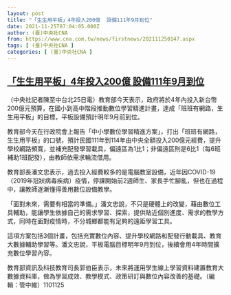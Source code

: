 ```yaml
---
layout: post
title: "「生生用平板」4年投入200億  設備111年9月到位"
date: 2021-11-25T07:04:05.000Z
author: (臺)中央社CNA
from: https://www.cna.com.tw/news/firstnews/202111250147.aspx
tags: [ (臺)中央社CNA ]
categories: [ (臺)中央社CNA ]
---
```

<!--1637823845000-->
[「生生用平板」4年投入200億  設備111年9月到位](https://www.cna.com.tw/news/firstnews/202111250147.aspx)
------

<div>
<div></div><div><p>（中央社記者陳至中台北25日電）教育部今天表示，政府將於4年內投入新台幣200億元預算，在國小到高中階段推動數位學習精進計畫，達成「班班有網路，生生用平板」的目標，平板設備預計明年9月前到位。</p><p>教育部今天在行政院會上報告「中小學數位學習精進方案」，打出「班班有網路，生生用平板」的口號，預計民國111年到114年由中央全額投入200億元經費，提升學校網路頻寬，並補充配發學習載具，偏遠區為1比1；非偏遠區則是6比1（每6班補助1班配發），由教師依需求輪流借用。</p><p>教育部長潘文忠表示，過去投入經費較多的是電腦教室設備，近年因COVID-19（2019年冠狀病毒疾病）疫情，停課開始前2週師生、家長手忙腳亂，但也在過程中，讓教師逐漸懂得善用數位設備教學。</p><p>「面對未來，需要有相當的準備。」潘文忠說，不只是硬體上的改變，藉由數位工具輔助，能讓學生依據自己的需求學習、探索，提供貼近個別進度、需求的教學方式，同時在面對疫情時，不分城鄉都能有足夠的遠距學習工具。</p><p>這項方案包括3個計畫，包括充實數位內容、提升學校網路和配發行動載具、教育大數據輔助學習等。潘文忠說，平板電腦目標明年9月到位，後續會用4年時間擴充數位學習內容。</p><p>教育部資訊及科技教育司長郭伯臣表示，未來將運用學生線上學習資料建置教育大數據資料庫，做為學習成效、教學模式、政策研訂與數位內容改善的基礎。（編輯：管中維）1101125</p></div>
</div>
